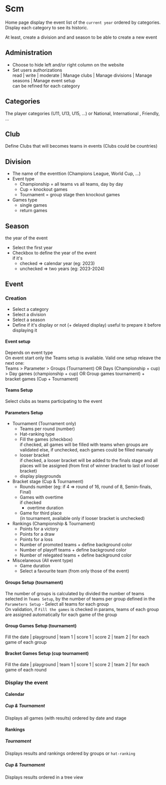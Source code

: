 # Scm
Home page display the event list of the `current year` ordered by categories.  
Display each category to see its historic.

At least, create a division and and season to be able to create a new event

## Administration
- Choose to hide left and/or right column on the website
- Set users authorizations  
    read | write | moderate | Manage clubs | Manage divisions | Manage seasons | Manage event setup  
    can be refined for each category

## Categories
The player categories (U11, U13, U15, ...) or National, International , Friendly, ...

## Club
Define Clubs that will becomes teams in events (Clubs could be countries)

## Division
- The name of the eventtion (Champions League, World Cup, ...)
- Event type
    - Championship = all teams vs all teams, day by day
    - Cup = knockout games
    - Tournament = group stage then knockout games
- Games type
    - single games
    - return games

## Season
the year of the event
- Select the first year
- Checkbox to define the year of the event  
    if it's
    - checked => calendar year (eg: 2023)
    - unchecked => two years (eg: 2023-2024)

## Event

### Creation
- Select a category
- Select a division
- Select a season
- Define if it's display or not (+ delayed display)
    useful to prepare it before displaying it

#### Event setup
Depends on event type  
On event start only the Teams setup is available.
Valid one setup releave the next one:  
    Teams 
    > Parameter 
        > Groups (Tournament) OR Days (Championship + cup) 
            > Day games (championship + cup) OR Group games tournament) + bracket games (Cup + Tournament)

#### Teams Setup
Select clubs as teams participating to the event

#### Parameters Setup
- Tournament (Tournament only)
    - Teams per round (number)
    - Hat-ranking type
    - Fill the games (checkbox)  
        if checked, all games will be filled with teams when groups are validated else, if unchecked, each games could be filled manualy
    - looser bracket  
        if checked, a looser bracket will be added to the finals stage and all places will be assigned (from first of winner bracket to last of looser bracket)
    - display playgrounds
- Bracket stage (Cup & Tournament)
    - Rounds number (eg: if 4 => round of 16, round of 8, Semin-finals, Final)
    - Games with overtime  
        if checked
        - overtime duration
    <!-- - Gold goal -->
    <!-- - Silver goal -->
    - Game for third place  
        (in tournament, available only if looser bracket is unchecked)
- Rankings (Championship & Tournament)
    - Points for a victory
    - Points for a draw
    - Points for a loss
    - Number of promoted teams + define background color
    - Number of playoff teams + define background color
    - Number of relegated teams + define background color
    <!-- - Select type of ranking -->
- Miscelaneous (All event type)
    - Game duration
    - Select a favourite team (from only those of the event)

#### Groups Setup (tournament)
The number of groups is calculated by divided the number of teams selected in `Teams Setup`, by the number of teams per group defined in the `Parameters Setup`
    - Select all teams for each group  
On validation, if `Fill the games` is checked in params, teams of each group are assigned automatically for each game of the group 

#### Group Games Setup (tournament)
Fill the date | playground | team 1 | score 1 | score 2 | team 2 | for each game of each group

#### Bracket Games Setup (cup tournament)
Fill the date | playground | team 1 | score 1 | score 2 | team 2 | for each game of each round

### Display the event

#### Calendar

##### Cup & Tournament
Displays all games (with results) ordered by date and stage

<!-- ##### Championship
Displays all games ordered by day or schedule -->

#### Rankings
##### Tournament
Displays results and rankings ordered by groups or `hat-ranking`

##### Cup & Tournament
Displays results ordered in a tree view

<!-- ##### Championship
Displays rankings in a standings table -->



